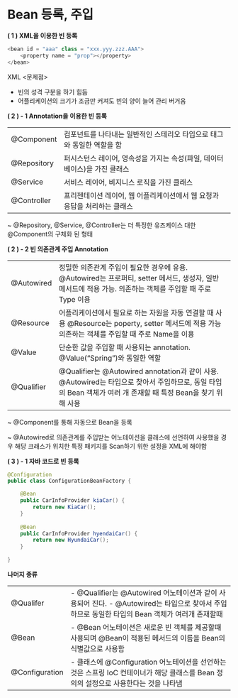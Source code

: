 # Bean 등록, 주입

**( 1 ) XML을 이용한 빈 등록**

```java
<bean id = "aaa" class = "xxx.yyy.zzz.AAA">
	<property name = "prop"></property>
</bean>
```

XML <문제점>

- 빈의 성격 구분을 하기 힘듬
- 어플리케이션의 크기가 조금만 커져도 빈의 양이 늘어 관리 버거움



**( 2 ) -  1  Annotation을 이용한 빈 등록**

|             |                                                              |
| :---------- | ------------------------------------------------------------ |
| @Component  | 컴포넌트를 나타내는 일반적인 스테리오 타입으로 태그와 동일한 역할을 함 |
| @Repository | 퍼시스턴스 레이어, 영속성을 가지는 속성(파일, 데이터베이스)을 가진 클래스 |
| @Service    | 서비스 레이어, 비지니스 로직을 가진 클래스                   |
| @Controller | 프리젠테이션 레이어, 웹 어플리케이션에서 웹 요청과 응답을 처리하는 클래스 |

~ @Repository, @Service, @Controller는 더 특정한 유즈케이스 대한 @Component의 구체화 된 형태



**( 2 ) -  2  빈 의존관계 주입 Annotation**

|            |                                                              |
| :--------- | :----------------------------------------------------------- |
| @Autowired | 정밀한 의존관계 주입이 필요한 경우에 유용. @Autowired는 프로퍼티, setter 메서드, 생성자, 일반 메서드에 적용 가능. 의존하는 객체를 주입할 때 주로 Type 이용 |
| @Resource  | 어플리케이션에서 필요로 하는 자원을 자동 연결할 때 사용 @Resource는 poperty, setter 메서드에 적용 가능 의존하는 객체를 주입할 때 주로 Name을 이용 |
| @Value     | 단순한 값을 주입할 때 사용되는 annotation. @Value(“Spring”)와 동일한 역할 |
| @Qualifier | @Qualifier는 @Autowired annotation과 같이 사용. @Autowired는 타입으로 찾아서 주입하므로, 동일 타입의 Bean 객체가 여러 개 존재할 때 특정 Bean을 찾기 위해 사용 |

~ @Component를 통해 자동으로 Bean을 등록

~ @Autowired로 의존관계를 주입받는 어노테이션을 클래스에 선언하여 사용했을 경우 해당 크래스가 위치한 특정 패키지를 Scan하기 위한 설정을 XML에 해야함



**( 3 ) - 1 자바 코드로 빈 등록**

```java
@Configuration
public class ConfigurationBeanFactory {

	@Bean
	public CarInfoProvider kiaCar() {
		return new KiaCar();
	}
	
	@Bean
	public CarInfoProvider hyendaiCar() {
		return new HyundaiCar();
	}
	
}
```



**나머지 종류**

|                |                                                              |
| -------------- | :----------------------------------------------------------- |
| @Qualifer      | \- @Qualifier는 @Autowired 어노테이션과 같이 사용되어 진다.                          \- @Autowired는 타입으로 찾아서 주입하므로 동일한 타입의 Bean 객체가 여러개 존재할때 |
| @Bean          | \- @Bean 어노테이션은 새로운 빈 객체를 제공할때 사용되며 @Bean이 적용된 메서드의 이름을 Bean의 식별값으로 사용함 |
| @Configuration | \- 클래스에 @Configuration 어노테이션을 선언하는 것은 스프링 IoC 컨테이너가 해당 클래스를 Bean 정의의 설정으로 사용한다는 것을 나타냄 |



